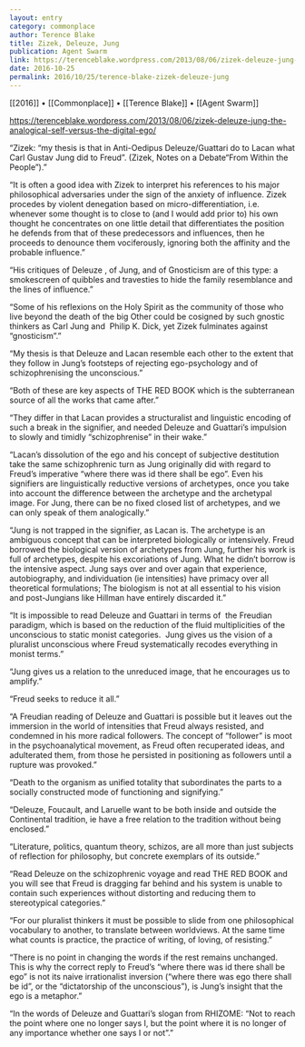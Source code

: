 ```yaml
---
layout: entry
category: commonplace
author: Terence Blake
title: Zizek, Deleuze, Jung
publication: Agent Swarm
link: https://terenceblake.wordpress.com/2013/08/06/zizek-deleuze-jung-the-analogical-self-versus-the-digital-ego/
date: 2016-10-25
permalink: 2016/10/25/terence-blake-zizek-deleuze-jung
---
```


[[2016]] • [[Commonplace]] • [[Terence Blake]] • [[Agent Swarm]]

https://terenceblake.wordpress.com/2013/08/06/zizek-deleuze-jung-the-analogical-self-versus-the-digital-ego/

“Zizek: “my thesis is that in Anti-Oedipus Deleuze/Guattari do to Lacan what Carl Gustav Jung did to Freud”. (Zizek, Notes on a Debate“From Within the People”).”

“It is often a good idea with Zizek to interpret his references to his major philosophical adversaries under the sign of the anxiety of influence. Zizek procedes by violent denegation based on micro-differentiation, i.e. whenever some thought is to close to (and I would add prior to) his own thought he concentrates on one little detail that differentiates the position he defends from that of these predecessors and influences, then he proceeds to denounce them vociferously, ignoring both the affinity and the probable influence.”

“His critiques of Deleuze , of Jung, and of Gnosticism are of this type: a smokescreen of quibbles and travesties to hide the family resemblance and the lines of influence.”

“Some of his reflexions on the Holy Spirit as the community of those who live beyond the death of the big Other could be cosigned by such gnostic thinkers as Carl Jung and  Philip K. Dick, yet Zizek fulminates against “gnosticism”.”

“My thesis is that Deleuze and Lacan resemble each other to the extent that they follow in Jung’s footsteps of rejecting ego-psychology and of schizophrenising the unconscious.”

“Both of these are key aspects of THE RED BOOK which is the subterranean source of all the works that came after.”

“They differ in that Lacan provides a structuralist and linguistic encoding of such a break in the signifier, and needed Deleuze and Guattari’s impulsion to slowly and timidly “schizophrenise” in their wake.”

“Lacan’s dissolution of the ego and his concept of subjective destitution take the same schizophrenic turn as Jung originally did with regard to Freud’s imperative “where there was id there shall be ego”. Even his signifiers are linguistically reductive versions of archetypes, once you take into account the difference between the archetype and the archetypal image. For Jung, there can be no fixed closed list of archetypes, and we can only speak of them analogically.”

“Jung is not trapped in the signifier, as Lacan is. The archetype is an ambiguous concept that can be interpreted biologically or intensively. Freud borrowed the biological version of archetypes from Jung, further his work is full of archetypes, despite his excoriations of Jung. What he didn’t borrow is the intensive aspect. Jung says over and over again that experience, autobiography, and individuation (ie intensities) have primacy over all theoretical formulations; The biologism is not at all essential to his vision and post-Jungians like Hillman have entirely discarded it.”

“It is impossible to read Deleuze and Guattari in terms of  the Freudian paradigm, which is based on the reduction of the fluid multiplicities of the unconscious to static monist categories.  Jung gives us the vision of a pluralist unconscious where Freud systematically recodes everything in monist terms.”

“Jung gives us a relation to the unreduced image, that he encourages us to amplify.”

“Freud seeks to reduce it all.”

“A Freudian reading of Deleuze and Guattari is possible but it leaves out the immersion in the world of intensities that Freud always resisted, and condemned in his more radical followers. The concept of “follower” is moot in the psychoanalytical movement, as Freud often recuperated ideas, and adulterated them, from those he persisted in positioning as followers until a rupture was provoked.”

“Death to the organism as unified totality that subordinates the parts to a socially constructed mode of functioning and signifying.”

“Deleuze, Foucault, and Laruelle want to be both inside and outside the Continental tradition, ie have a free relation to the tradition without being enclosed.”

“Literature, politics, quantum theory, schizos, are all more than just subjects of reflection for philosophy, but concrete exemplars of its outside.”

“Read Deleuze on the schizophrenic voyage and read THE RED BOOK and you will see that Freud is dragging far behind and his system is unable to contain such experiences without distorting and reducing them to stereotypical categories.”

“For our pluralist thinkers it must be possible to slide from one philosophical vocabulary to another, to translate between worldviews. At the same time what counts is practice, the practice of writing, of loving, of resisting.”

“There is no point in changing the words if the rest remains unchanged. This is why the correct reply to Freud’s “where there was id there shall be ego” is not its naive irrationalist inversion (“where there was ego there shall be id”, or the “dictatorship of the unconscious”), is Jung’s insight that the ego is a metaphor.”

“In the words of Deleuze and Guattari’s slogan from RHIZOME: “Not to reach the point where one no longer says I, but the point where it is no longer of any importance whether one says I or not”.”
